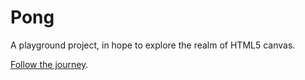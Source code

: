 # Pong

A playground project, in hope to explore the realm of HTML5 canvas.

[Follow the journey](http://blog.oliverbenns.com/tag/pong).
